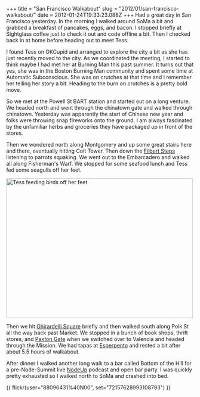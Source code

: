+++
title = "San Francisco Walkabout"
slug = "2012/01/san-francisco-walkabout/"
date = 2012-01-24T19:33:23.088Z
+++
Had a great day in San Francisco yesterday. In the morning I walked around SoMa a bit and grabbed a breakfast of pancakes, eggs, and bacon. I stopped briefly at Sightglass coffee just to check it out and code offline a bit. Then I checked back in at home before heading out to meet Tess.

I found Tess on OKCupid and arranged to explore the city a bit as she has just recently moved to the city. As we coordinated the meeting, I started to think maybe I had met her at Burning Man this past summer. It turns out that yes, she was in the Boston Burning Man community and spent some time at Automatic Subconscious. She was on crutches at that time and I remember her telling her story a bit. Heading to the burn on crutches is a pretty bold move.

So we met at the Powell St BART station and started out on a long venture. We headed north and went through the chinatown gate and walked through chinatown. Yesterday was apparently the start of Chinese new year and folks were throwing snap fireworks onto the ground. I am always fascinated by the unfamiliar herbs and groceries they have packaged up in front of the stores.

Then we wondered north along Montgomery and up some great stairs here and there, eventually hitting Coit Tower. Then down the [Filbert Steps](http://www.sisterbetty.org/stairways/filbertsteps.htm) listening to parrots squaking. We went out to the Embarcadero and walked all along Fisherman's Warf. We stopped for some seafood lunch and Tess fed some seagulls off her feet.

<a href="http://www.flickr.com/photos/88096431@N00/6752556869/" title="Tess feeding birds off her feet by Peter Lyons, on Flickr"><img src="http://farm8.staticflickr.com/7157/6752556869_377c8aed66.jpg" width="500" height="375" alt="Tess feeding birds off her feet"></a>

Then we hit [Ghirardelli Square](http://en.wikipedia.org/wiki/Ghirardelli_Square) briefly and then walked south along Polk St all the way back past Market. We stopped in a bunch of book shops, thrift stores, and [Paxton Gate](http://www.paxtongate.com/) when we switched over to Valencia and headed through the Mission. We had tapas at [Esperpento](http://www.yelp.com/biz/esperpento-san-francisco) and rested a bit after about 5.5 hours of walkabout.

After dinner I walked another long walk to a bar called Bottom of the Hill for a pre-Node-Summit live [NodeUp](http://nodeup.com) podcast and open bar party. I was quickly pretty exhausted so I walked north to SoMa and crashed into bed.

{{ flickr(user="88096431%40N00", set="72157628993108793") }}
